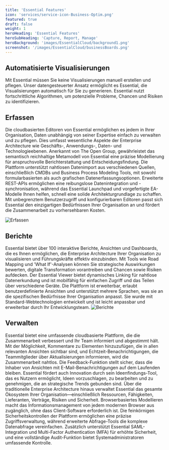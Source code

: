 ```yaml
---
title: 'Essential Features'
icon: 'services/service-icon-Business-Optim.png'
featured: true
draft: false
weight: 1
heroHeading: 'Essential Features'
heroSubHeading: 'Capture, Report, Manage'
heroBackground: 'images/EssentialCloud/background1.png'
screenshot: '/images/EssentialCloud/businessBoards.png'
---
```


## Automatisierte Visualisierungen

Mit Essential müssen Sie keine Visualisierungen manuell erstellen und pflegen. Unser datengesteuerter Ansatz ermöglicht es Essential, die Visualisierungen automatisch für Sie zu generieren. Essential nutzt fortschrittliche Algorithmen, um potenzielle Probleme, Chancen und Risiken zu identifizieren.

## Erfassen

Die cloudbasierten Editoren von Essential ermöglichen es jedem in Ihrer Organisation, Daten unabhängig von seiner Expertise einfach zu verwalten und zu pflegen. Dies umfasst wesentliche Aspekte der Enterprise Architecture wie Geschäfts-, Anwendungs-, Daten- und Technologieebenen. Anerkannt von The Open Group, gewährleistet das semantisch reichhaltige Metamodell von Essential eine präzise Modellierung für anspruchsvolle Berichterstattung und Entscheidungsfindung. Die Plattform unterstützt nahtlosen Datenimport aus verschiedenen Quellen, einschließlich CMDBs und Business Process Modeling Tools, mit sowohl formularbasierten als auch grafischen Datenerfassungsoptionen. Erweiterte REST-APIs ermöglichen eine reibungslose Datenintegration und -synchronisation, während das Essential Launchpad und vorgefertigte EA-Modelle Ihnen helfen, schnell eine solide Architekturgrundlage zu schaffen. Mit unbegrenztem Benutzerzugriff und konfigurierbaren Editoren passt sich Essential den einzigartigen Bedürfnissen Ihrer Organisation an und fördert die Zusammenarbeit zu vorhersehbaren Kosten.

![Erfassen](/images/EssentialCloud/launchpad.png)

## Berichte

Essential bietet über 100 interaktive Berichte, Ansichten und Dashboards, die es Ihnen ermöglichen, die Enterprise Architecture Ihrer Organisation zu visualisieren und Führungskräfte effektiv einzubinden. Mit Tools wie Road Mapping und 'What If'-Analysen können Sie strategische Auswirkungen bewerten, digitale Transformation vorantreiben und Chancen sowie Risiken aufdecken. Der Essential Viewer bietet dynamisches Linking für nahtlose Datenerkundung und ist mobilfähig für einfachen Zugriff und das Teilen über verschiedene Geräte. Die Plattform ist erweiterbar, erlaubt benutzerdefinierte Ansichten und unterstützt mehrere Sprachen, was sie an die spezifischen Bedürfnisse Ihrer Organisation anpasst. Sie wurde mit Standard-Webtechnologien entwickelt und ist leicht anpassbar und erweiterbar durch Ihr Entwicklungsteam.
![Berichte](/images/EssentialCloud/reports.png)

## Verwalten

Essential bietet eine umfassende cloudbasierte Plattform, die die Zusammenarbeit verbessert und Ihr Team informiert und abgestimmt hält. Mit der Möglichkeit, Kommentare zu Elementen hinzuzufügen, die in allen relevanten Ansichten sichtbar sind, und Echtzeit-Benachrichtigungen, die Teammitglieder über Aktualisierungen informieren, wird die Zusammenarbeit nahtlos. Die Feedback-Funktion stellt sicher, dass die Inhaber von Ansichten mit E-Mail-Benachrichtigungen auf dem Laufenden bleiben. Essential fördert auch Innovation durch sein Ideenfindungs-Tool, das es Nutzern ermöglicht, Ideen vorzuschlagen, zu bearbeiten und zu genehmigen, die an strategische Trends gebunden sind. Über die traditionelle Enterprise Architecture hinaus verwaltet Essential das gesamte Ökosystem Ihrer Organisation—einschließlich Ressourcen, Fähigkeiten, Lieferanten, Verträge, Risiken und Sicherheit. Browserbasiertes Modellieren macht das Informationsmanagement von jedem modernen Browser aus zugänglich, ohne dass Client-Software erforderlich ist. Die feinkörnigen Sicherheitskontrollen der Plattform ermöglichen eine präzise Zugriffsverwaltung, während erweiterte Abfrage-Tools die komplexe Datenabfrage vereinfachen. Zusätzlich unterstützt Essential SAML-Integration und Multi-Factor Authentication (MFA) für erhöhte Sicherheit, und eine vollständige Audit-Funktion bietet Systemadministratoren umfassende Kontrolle.